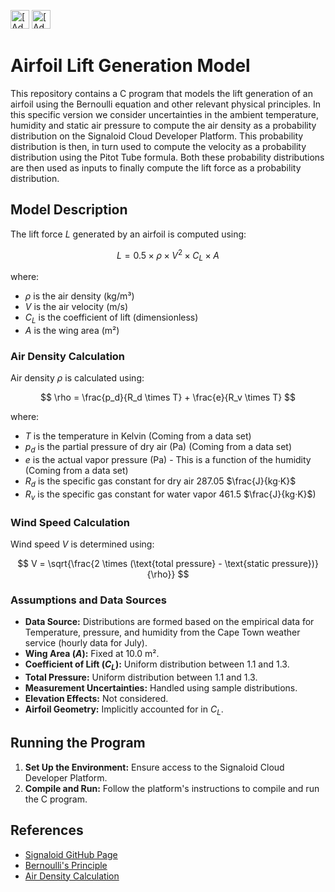 [<img src="https://assets.signaloid.io/add-to-signaloid-cloud-logo-dark-v6.png#gh-dark-mode-only" alt="[Add to signaloid.io]" height="30">](https://signaloid.io/repositories?connect=https://github.com/Gerhard-Kirsten/signaloid#gh-dark-mode-only)
[<img src="https://assets.signaloid.io/add-to-signaloid-cloud-logo-light-v6.png#gh-light-mode-only" alt="[Add to signaloid.io]" height="30">](https://signaloid.io/repositories?connect=https://github.com/Gerhard-Kirsten/signaloid#gh-light-mode-only)

# Airfoil Lift Generation Model

This repository contains a C program that models the lift generation of an airfoil using the Bernoulli equation and other relevant physical principles. 
In this specific version we consider uncertainties in the ambient temperature, humidity and static air pressure to compute the air density as a probability distribution on the Signaloid Cloud Developer Platform. This probability distribution is then, in turn used to compute the velocity as a probability distribution using the Pitot Tube formula. Both these probability distributions are then used as inputs to finally compute the lift force as a probability distribution.

## Model Description

The lift force $L$ generated by an airfoil is computed using:

$$
L = 0.5 \times \rho \times V^2 \times C_L \times A
$$

where:
- $\rho$ is the air density (kg/m³)
- $V$ is the air velocity (m/s)
- $C_L$ is the coefficient of lift (dimensionless)
- $A$ is the wing area (m²)

### Air Density Calculation

Air density $\rho$ is calculated using:

$$
\rho = \frac{p_d}{R_d \times T} + \frac{e}{R_v \times T}
$$

where:
- $T$ is the temperature in Kelvin (Coming from a data set)
- $p_d$ is the partial pressure of dry air (Pa) (Coming from a data set)
- $e$ is the actual vapor pressure (Pa) - This is a function of the humidity (Coming from a data set)
- $R_d$ is the specific gas constant for dry air $287.05$ $\frac{J}{kg·K}$
- $R_v$ is the specific gas constant for water vapor $461.5$ $\frac{J}{kg·K}$)

### Wind Speed Calculation

Wind speed $V$ is determined using:

$$
V = \sqrt{\frac{2 \times (\text{total pressure} - \text{static pressure})}{\rho}}
$$

### Assumptions and Data Sources

- **Data Source:** Distributions are formed based on the empirical data for Temperature, pressure, and humidity from the Cape Town weather service (hourly data for July).
- **Wing Area ($A$):** Fixed at $10.0$ m².
- **Coefficient of Lift ($C_L$):** Uniform distribution between $1.1$ and $1.3$.
- **Total Pressure:** Uniform distribution between $1.1$ and $1.3$.
- **Measurement Uncertainties:** Handled using sample distributions.
- **Elevation Effects:** Not considered.
- **Airfoil Geometry:** Implicitly accounted for in $C_L$.

## Running the Program

1. **Set Up the Environment:** Ensure access to the Signaloid Cloud Developer Platform.
2. **Compile and Run:** Follow the platform's instructions to compile and run the C program.

## References

- [Signaloid GitHub Page](https://github.com/signaloid)
- [Bernoulli's Principle](https://en.wikipedia.org/wiki/Bernoulli%27s_principle)
- [Air Density Calculation](https://en.wikipedia.org/wiki/Density_of_air)

